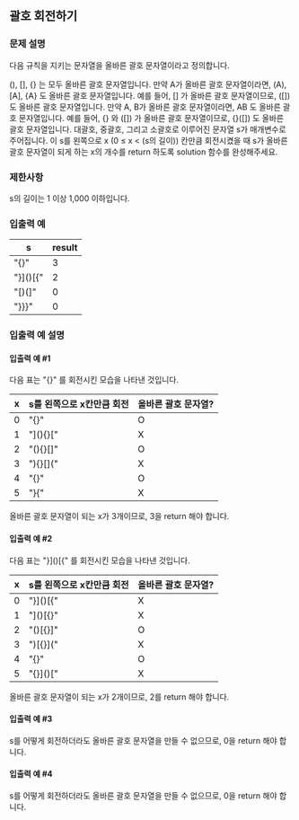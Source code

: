 ## 괄호 회전하기

### 문제 설명

다음 규칙을 지키는 문자열을 올바른 괄호 문자열이라고 정의합니다.

(), [], {} 는 모두 올바른 괄호 문자열입니다.
만약 A가 올바른 괄호 문자열이라면, (A), [A], {A} 도 올바른 괄호 문자열입니다. 예를 들어, [] 가 올바른 괄호 문자열이므로, ([]) 도 올바른 괄호 문자열입니다.
만약 A, B가 올바른 괄호 문자열이라면, AB 도 올바른 괄호 문자열입니다. 예를 들어, {} 와 ([]) 가 올바른 괄호 문자열이므로, {}([]) 도 올바른 괄호 문자열입니다.
대괄호, 중괄호, 그리고 소괄호로 이루어진 문자열 s가 매개변수로 주어집니다. 이 s를 왼쪽으로 x (0 ≤ x < (s의 길이)) 칸만큼 회전시켰을 때 s가 올바른 괄호 문자열이 되게 하는 x의 개수를 return 하도록 solution 함수를 완성해주세요.

### 제한사항

s의 길이는 1 이상 1,000 이하입니다.

### 입출력 예

|s|result|
|---|---|
|"[](){}"|3|
|"}]()[{"|2|
|"[)(]"|0|
|"}}}"|0|

### 입출력 예 설명

#### 입출력 예 #1

다음 표는 "[](){}" 를 회전시킨 모습을 나타낸 것입니다.

|x|s를 왼쪽으로 x칸만큼 회전|올바른 괄호 문자열?|
|---|---|---|
|0|"[](){}"|O|
|1|"](){}["|X|
|2|"(){}[]"|O|
|3|"){}[]("|X|
|4|"{}[]()"|O|
|5|"}[](){"|X|

올바른 괄호 문자열이 되는 x가 3개이므로, 3을 return 해야 합니다.

#### 입출력 예 #2

다음 표는 "}]()[{" 를 회전시킨 모습을 나타낸 것입니다.

|x|s를 왼쪽으로 x칸만큼 회전|올바른 괄호 문자열?|
|---|---|---|
|0|"}]()[{"|X|
|1|"]()[{}"|X|
|2|"()[{}]"|O|
|3|")[{}]("|X|
|4|"[{}]()"|O|
|5|"{}]()["|X|

올바른 괄호 문자열이 되는 x가 2개이므로, 2를 return 해야 합니다.

#### 입출력 예 #3

s를 어떻게 회전하더라도 올바른 괄호 문자열을 만들 수 없으므로, 0을 return 해야 합니다.

#### 입출력 예 #4

s를 어떻게 회전하더라도 올바른 괄호 문자열을 만들 수 없으므로, 0을 return 해야 합니다.
